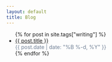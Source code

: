 ```yaml
---
layout: default
title: Blog
---
```

<ul class="posts">
  {% for post in site.tags["writing"] %}
    <li>
      <a href="{{ post.url }}">{{ post.title }}</a>
      <div class="publish-date" style="color: #718096"><time pubdate="">{{ post.date | date: "%B %-d, %Y" }}</time></div>
    </li>
  {% endfor %}
</ul>
